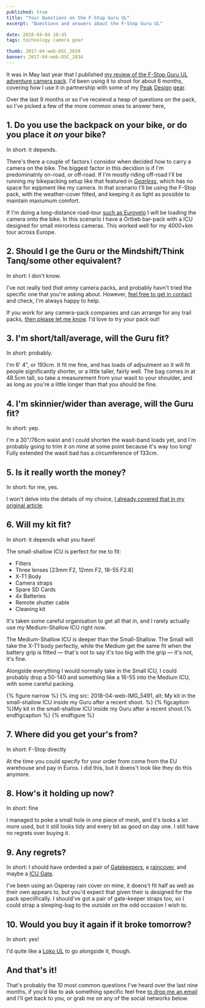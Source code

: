 ```yaml
---
published: true
title: "Your Questions on the F-Stop Guru UL"
excerpt: "Questions and answers about the F-Stop Guru UL"

date: 2018-04-04 20:45
tags: technology camera gear

thumb: 2017-04-web-DSC_2834
banner: 2017-04-web-DSC_2834
---
```


It was in May last year that I published [my review of the F-Stop Guru UL adventure camera pack][review]. I'd been using it to shoot for about 6 months, covering how I use it in partnership with some of my [Peak][pd1] [Design][pd2] [gear][gear]. 

Over the last 9 months or so I've receievd a heap of questions on the pack, so I've picked a few of the more common ones to answer here, 

## 1. Do you use the backpack on your bike, or do you place it _on_ your bike?

In short: it depends.

There's there a couple of factors I considor when decided how to carry a camera on the bike. The biggest factor in this decidion is if I'm predominatnly on-road, or off-road. If I'm mostly riding off-road I'll be running my bikepacking setup like that featured in _[Gearless][]_, which has no space for eqipment like my camera. In that scenario I'll be using the F-Stop pack, with the weather-cover fitted, and keeping it as light as possible to maintain maxiumum comfort. 

If I'm doing a long-distance road-tour [such as Eurovelo][eurovelo] I will be loading the camera onto the bike. In this scenario I have a Ortlieb bar-pack with a ICU designed for small mirrorless cameras. This worked well for my 4000+km tour across Europe. 

## 2. Should I ge the Guru or the Mindshift/Think Tanq/some other equivalent?

In short: I don't know. 

I've not really tied _that amny_ camera packs, and probably havn't tried the specific one that you're asking about. However, [feel free to get in contact][contact] and check, I'm always happy to help. 

If you work for any camera-pack companies and can arrange for any trail packs, [then please let me know][contact]. I'd love to try your pack out!

## 3. I'm short/tall/average, will the Guru fit? 

In short: probably.

I'm 6' 4", or 193cm. It fit me fine, and has loads of adjsutment so it will fit people significantly shorter, or a little taller, fairly well. The bag comes in at 48.5cm tall, so take a measurement from your wasit to your shoulder, and as long as you're a little longer than that you should be fine. 

## 4. I'm skinnier/wider than average, will the Guru fit? 

In short: yep. 

I'm a 30"/76cm waist and I could shorten the wasit-band loads yet, and I'm probably going to trim it on mine at some point because it's way too long! Fully extended the wasit bad has a circumference of 133cm. 

## 5. Is it really worth the money? 

In short: for me, yes. 

I won't delve into the details of my choice, [I already covered that in my original article][review]. 

## 6. Will my kit fit?

In short: it depends what you have! 

The small-shallow ICU is perfect for me to fit:

* Filters
* Three lenses [23mm F2, 12mm F2, 18-55 F2.8]
* X-T1 Body
* Camera straps
* Spare SD Cards
* 4x Batteries
* Remote shutter cable
* Cleaning kit

It's taken some careful organisation to get all that in, and I rarely actually use my Medium-Shallow ICU right now. 

The Medium-Shallow ICU is deeper than the Small-Shallow. The Small will take the X-T1 body perfectly, while the Medium get the same fit when the battery grip is fitted — that's not to say it's too big with the grip — it's not, it's fine. 

Alongside everything I would normally take in the Small ICU, I could probably drop a 50-140 and something like a 16-55 into the Medium ICU, with some careful packing. 

{% figure narrow %}
  {% img src: 2018-04-web-IMG_5491, alt: My kit in the small-shallow ICU inside my Guru after a recent shoot. %}
  {% figcaption %}My kit in the small-shallow ICU inside my Guru after a recent shoot.{% endfigcaption %}
{% endfigure %}

## 7. Where did you get your's from?

In short: F-Stop directly

At the time you could specify for your order from come from the EU warehouse and pay in Euros. I did this, but it doens't look like they do this anymore. 

## 8. How's it holding up now?

In short: fine

I managed to poke a small hole in one piece of mesh, and it's looks a lot more used, but it still looks tidy and every bit as good on day one. I still have no regrets over buying it. 

## 9. Any regrets?

In short: I should have orderded a pair of [Gatekeepers][], a [raincover][], and maybe a [ICU Gate][gate]. 

I've been using an Osperay rain cover on mine, it doens't fit half as well as their own appears to, but you'd expect that given their is designed for the pack speciifically. I should've got a pair of gate-keeper straps too, so I could strap a sleeping-bag to the outside on the odd occasion I wish to. 

## 10. Would you buy it again if it broke tomorrow?

In short: yes!

I'd quite like a [Loko UL][loko] to go alongside it, though. 

## And that's it!

That's probably the 10 most common questions I've heard over the last nine months, if you'd like to ask something specific feel free [to drop me an email][contact] and I'll get back to you, or grab me on any of the social networks below. 

[review]: https://danielgroves.net/notebook/2017/05/fstop-guru-ul
[pd1]: https://danielgroves.net/notebook/2017/07/peak-design-straps-on-fuji
[pd2]: https://danielgroves.net/notebook/2017/08/peak-design-straps
[gear]: https://danielgroves.net/notebook/2016/02/gear
[Gearless]: https://danielgroves.net/adventures-photography/2015/11/gearless
[eurovelo]: https://danielgroves.net/notebook/2016/04/eurovelo
[contact]: mailto:hello@danielgroves.net
[loko]: https://fstopgear.com/products/packs/loka-ul
[Gatekeepers]: http://fstopgear.com/products/accessories/gatekeeper-straps
[raincover]: http://fstopgear.com/products/accessories/small-rain-cover
[gate]: http://fstopgear.com/products/accessories/icu-gate
